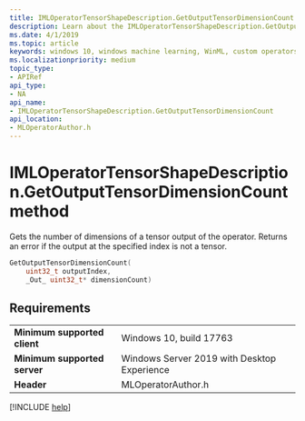```yaml
---
title: IMLOperatorTensorShapeDescription.GetOutputTensorDimensionCount method
description: Learn about the IMLOperatorTensorShapeDescription.GetOutputTensorDimensionCount method. It gets the number of dimensions of a tensor output of the operator.
ms.date: 4/1/2019
ms.topic: article
keywords: windows 10, windows machine learning, WinML, custom operators, GetOutputTensorDimensionCount
ms.localizationpriority: medium
topic_type:
- APIRef
api_type:
- NA
api_name:
- IMLOperatorTensorShapeDescription.GetOutputTensorDimensionCount
api_location:
- MLOperatorAuthor.h
---
```


# IMLOperatorTensorShapeDescription.GetOutputTensorDimensionCount method

Gets the number of dimensions of a tensor output of the operator. Returns an error if the output at the specified index is not a tensor.

```cpp
GetOutputTensorDimensionCount(
    uint32_t outputIndex,
    _Out_ uint32_t* dimensionCount)
```

## Requirements

| | |
|-|-|
| **Minimum supported client** | Windows 10, build 17763 |
| **Minimum supported server** | Windows Server 2019 with Desktop Experience |
| **Header** | MLOperatorAuthor.h |

[!INCLUDE [help](../../includes/get-help.md)]
